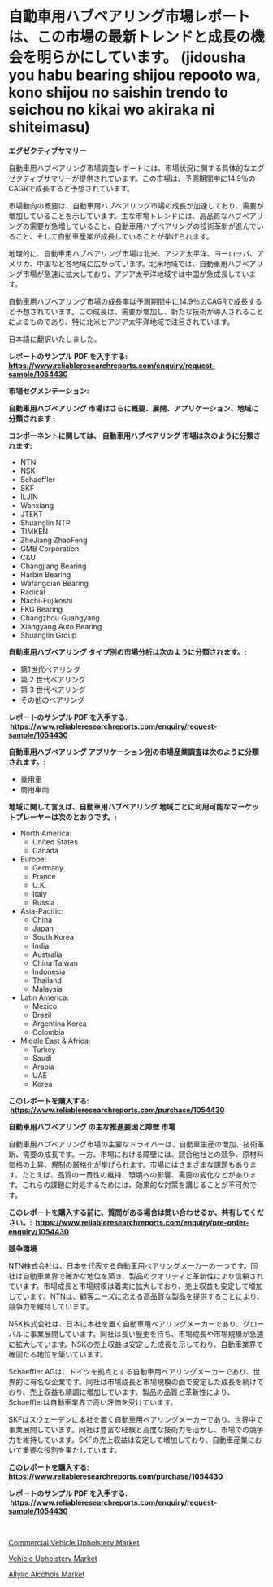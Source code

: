 <p><h1>自動車用ハブベアリング市場レポートは、この市場の最新トレンドと成長の機会を明らかにしています。 (jidousha you habu bearing shijou repooto wa, kono shijou no saishin trendo to seichou no kikai wo akiraka ni shiteimasu)</h1></p><p><strong>エグゼクティブサマリー</strong></p>
<p><p>自動車用ハブベアリング市場調査レポートには、市場状況に関する具体的なエグゼクティブサマリーが提供されています。この市場は、予測期間中に14.9％のCAGRで成長すると予想されています。</p><p>市場動向の概要は、自動車用ハブベアリング市場の成長が加速しており、需要が増加していることを示しています。主な市場トレンドには、高品質なハブベアリングの需要が急増していること、自動車用ハブベアリングの技術革新が進んでいること、そして自動車産業が成長していることが挙げられます。</p><p>地理的に、自動車用ハブベアリング市場は北米、アジア太平洋、ヨーロッパ、アメリカ、中国など各地域に広がっています。北米地域では、自動車用ハブベアリング市場が急速に拡大しており、アジア太平洋地域では中国が急成長しています。</p><p>自動車用ハブベアリング市場の成長率は予測期間中に14.9％のCAGRで成長すると予想されています。この成長は、需要が増加し、新たな技術が導入されることによるものであり、特に北米とアジア太平洋地域で注目されています。</p><p>日本語に翻訳いたしました。</p></p>
<p><strong>レポートのサンプル PDF を入手する: <a href="https://www.reliableresearchreports.com/enquiry/request-sample/1054430">https://www.reliableresearchreports.com/enquiry/request-sample/1054430</a></strong></p>
<p><strong>市場セグメンテーション:</strong></p>
<p><strong> 自動車用ハブベアリング 市場はさらに概要、展開、アプリケーション、地域に分類されます :</strong></p>
<p><strong>コンポーネントに関しては、 自動車用ハブベアリング 市場は次のように分類されます: &nbsp;</strong></p>
<p><ul><li>NTN</li><li>NSK</li><li>Schaeffler</li><li>SKF</li><li>ILJIN</li><li>Wanxiang</li><li>JTEKT</li><li>Shuanglin NTP</li><li>TIMKEN</li><li>ZheJiang ZhaoFeng</li><li>GMB Corporation</li><li>C&U</li><li>Changjiang Bearing</li><li>Harbin Bearing</li><li>Wafangdian Bearing</li><li>Radical</li><li>Nachi-Fujikoshi</li><li>FKG Bearing</li><li>Changzhou Guangyang</li><li>Xiangyang Auto Bearing</li><li>Shuanglin Group</li></ul></p>
<p><strong> 自動車用ハブベアリング タイプ別の市場分析は次のように分類されます。:</strong></p>
<p><ul><li>第1世代ベアリング</li><li>第 2 世代ベアリング</li><li>第 3 世代ベアリング</li><li>その他のベアリング</li></ul></p>
<p><strong>レポートのサンプル PDF を入手する: &nbsp;<a href="https://www.reliableresearchreports.com/enquiry/request-sample/1054430">https://www.reliableresearchreports.com/enquiry/request-sample/1054430</a></strong></p>
<p><strong> 自動車用ハブベアリング アプリケーション別の市場産業調査は次のように分類されます。:</strong></p>
<p><ul><li>乗用車</li><li>商用車両</li></ul></p>
<p><strong>地域に関して言えば、自動車用ハブベアリング 地域ごとに利用可能なマーケットプレーヤーは次のとおりです。:</strong></p>
<p><ul>
    <li>
        North America:
        <ul>
            <li>United States</li>
            <li>Canada</li>
        </ul>
    </li>
    <li>
        Europe:
        <ul>
            <li>Germany</li>
            <li>France</li>
            <li>U.K.</li>
            <li>Italy</li>
            <li>Russia</li>
        </ul>
    </li>
    <li>
        Asia-Pacific:
        <ul>
            <li>China</li>
            <li>Japan</li>
            <li>South Korea</li>
            <li>India</li>
            <li>Australia</li>
            <li>China Taiwan</li>
            <li>Indonesia</li>
            <li>Thailand</li>
            <li>Malaysia</li>
        </ul>
    </li>
    <li>
        Latin America:
        <ul>
            <li>Mexico</li>
            <li>Brazil</li>
            <li>Argentina Korea</li>
            <li>Colombia</li>
        </ul>
    </li>
    <li>
        Middle East & Africa:
        <ul>
            <li>Turkey</li>
            <li>Saudi</li>
            <li>Arabia</li>
            <li>UAE</li>
            <li>Korea</li>
        </ul>
    </li>
    </ul></p>
<p><strong>このレポートを購入する: &nbsp;<a href="https://www.reliableresearchreports.com/purchase/1054430">https://www.reliableresearchreports.com/purchase/1054430</a></strong></p>
<p><strong>自動車用ハブベアリング の主な推進要因と障壁 市場</strong></p>
<p><p>自動車用ハブベアリング市場の主要なドライバーは、自動車生産の増加、技術革新、需要の成長です。一方、市場における障壁には、競合他社との競争、原材料価格の上昇、規制の厳格化が挙げられます。市場にはさまざまな課題もあります。たとえば、品質の一貫性の維持、環境への影響、需要の変化などがあります。これらの課題に対処するためには、効果的な対策を講じることが不可欠です。</p></p>
<p><strong>このレポートを購入する前に、質問がある場合は問い合わせるか、共有してください。:&nbsp; <a href="https://www.reliableresearchreports.com/enquiry/pre-order-enquiry/1054430">https://www.reliableresearchreports.com/enquiry/pre-order-enquiry/1054430</a></strong></p>
<p><strong>競争環境</strong></p>
<p><p>NTN株式会社は、日本を代表する自動車用ベアリングメーカーの一つです。同社は自動車業界で確かな地位を築き、製品のクオリティと革新性により信頼されています。市場成長と市場規模は着実に拡大しており、売上収益も安定して増加しています。NTNは、顧客ニーズに応える高品質な製品を提供することにより、競争力を維持しています。</p><p>NSK株式会社は、日本に本社を置く自動車用ベアリングメーカーであり、グローバルに事業展開しています。同社は長い歴史を持ち、市場成長や市場規模が急速に拡大しています。NSKの売上収益は安定した成長を示しており、自動車業界で確固たる地位を築いています。</p><p>Schaeffler AGは、ドイツを拠点とする自動車用ベアリングメーカーであり、世界的に有名な企業です。同社は市場成長と市場規模の面で安定した成長を続けており、売上収益も順調に増加しています。製品の品質と革新性により、Schaefflerは自動車業界で高い評価を受けています。</p><p>SKFはスウェーデンに本社を置く自動車用ベアリングメーカーであり、世界中で事業展開しています。同社は豊富な経験と高度な技術力を活かし、市場での競争力を維持しています。SKFの売上収益は安定して増加しており、自動車産業において重要な役割を果たしています。</p></p>
<p><strong>このレポートを購入する: &nbsp; <a href="https://www.reliableresearchreports.com/purchase/1054430">https://www.reliableresearchreports.com/purchase/1054430</a></strong></p>
<p><strong>レポートのサンプル PDF を入手する: &nbsp;<a href="https://www.reliableresearchreports.com/enquiry/request-sample/1054430">https://www.reliableresearchreports.com/enquiry/request-sample/1054430</a></strong><strong></strong></p>
<p>&nbsp;</p>
<p><p><a href="https://view.publitas.com/reportprime-1/commercial-vehicle-upholstery-market-share-market-new-trends-analysis-report-by-type-by-application-by-end-use-by-region-and-segment-forecasts-2023-2030/">Commercial Vehicle Upholstery Market</a></p><p><a href="https://view.publitas.com/reportprime-1/vehicle-upholstery-market-centers-on-aspects-such-as-market-growth-market-share-market-opportunity-and-projected-forecasts-spanning-from-2023-to-2030/">Vehicle Upholstery Market</a></p><p><a href="https://github.com/Sinjinluong3e0awx2m195k76/Market-Research-Report-List-1/blob/main/allylic-alcohols-market.md">Allylic Alcohols Market</a></p></p>